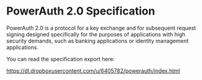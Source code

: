 # PowerAuth 2.0 Specification

PowerAuth 2.0 is a protocol for a key exchange and for subsequent request signing designed specifically for the purposes of applications with high security demands, such as banking applications or identity management applications. 

You can read the specification export here:

https://dl.dropboxusercontent.com/u/6405782/powerauth/index.html
